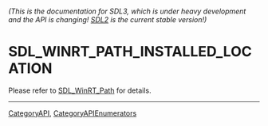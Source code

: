 ###### (This is the documentation for SDL3, which is under heavy development and the API is changing! [SDL2](https://wiki.libsdl.org/SDL2/) is the current stable version!)
# SDL_WINRT_PATH_INSTALLED_LOCATION

Please refer to [SDL_WinRT_Path](SDL_WinRT_Path) for details.

----
[CategoryAPI](CategoryAPI), [CategoryAPIEnumerators](CategoryAPIEnumerators)

